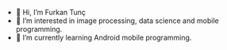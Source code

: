 - 👋 Hi, I’m Furkan Tunç
- 👀 I’m interested in image processing, data science and mobile programming.
- 🌱 I’m currently learning Android mobile programming.
